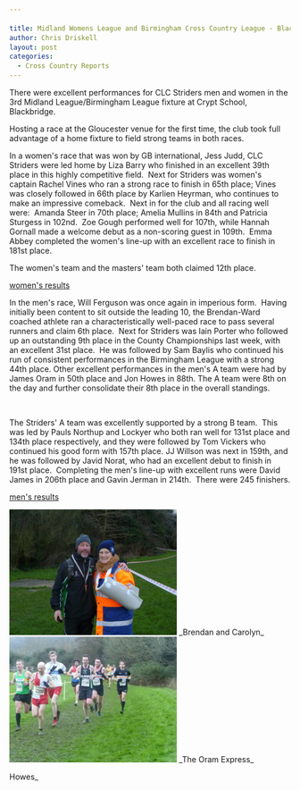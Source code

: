 ```yaml
---

title: Midland Womens League and Birmingham Cross Country League - Blackbridge - 16.01.2016
author: Chris Driskell
layout: post
categories:
  - Cross Country Reports
---
```

There were excellent performances for CLC Striders men and women in the 3rd Midland League/Birmingham League fixture at Crypt School, Blackbridge.

Hosting a race at the Gloucester venue for the first time, the club took full advantage of a home fixture to field strong teams in both races.

In a women's race that was won by GB international, Jess Judd, CLC Striders were led home by Liza Barry who finished in an excellent 39th place in this highly competitive field.  Next for Striders was women's captain Rachel Vines who ran a strong race to finish in 65th place; Vines was closely followed in 66th place by Karlien Heyrman, who continues to make an impressive comeback.  Next in for the club and all racing well were:  Amanda Steer in 70th place; Amelia Mullins in 84th and Patricia Sturgess in 102nd.  Zoe Gough performed well for 107th, while Hannah Gornall made a welcome debut as a non-scoring guest in 109th.  Emma Abbey completed the women's line-up with an excellent race to finish in 181st place.

The women's team and the masters' team both claimed 12th place.

[women's results](https://www.racetecresults.com/Results.aspx?CId=16418&RId=205&EId=2)

In the men's race, Will Ferguson was once again in imperious form.  Having initially been content to sit outside the leading 10, the Brendan-Ward coached athlete ran a characteristically well-paced race to pass several runners and claim 6th place.  Next for Striders was Iain Porter who followed up an outstanding 9th place in the County Championships last week, with an excellent 31st place.  He was followed by Sam Baylis who continued his run of consistent performances in the Birmingham League with a strong 44th place. Other excellent performances in the men's A team were had by James Oram in 50th place and Jon Howes in 88th. The A team were 8th on the day and further consolidate their 8th place in the overall standings.

&nbsp;

The Striders' A team was excellently supported by a strong B team.  This was led by Pauls Northup and Lockyer who both ran well for 131st place and 134th place respectively, and they were followed by Tom Vickers who continued his good form with 157th place. JJ Willson was next in 159th, and he was followed by Javid Norat, who had an excellent debut to finish in 191st place.  Completing the men's line-up with excellent runs were David James in 206th place and Gavin Jerman in 214th.  There were 245 finishers.

[men's results](https://www.birminghamccleague.co.uk/images/stories/bdccl/articlepdfs/XC_League_Archive/2015-16/2016-01-16-M2.pdf)

<img src="/images/2016/01/P1040809-300x225.jpg" alt="Brendan and Carolyn"/>
_Brendan and Carolyn_

<img src="/images/2016/01/P1040804-300x225.jpg" alt="The Oram Express"  />
_The Oram Express_ 

Howes_
